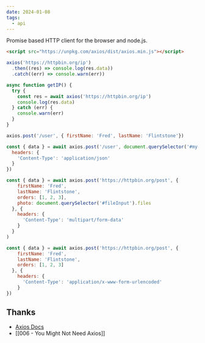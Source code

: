 ```yaml
---
date: 2024-01-08
tags:
  - api
---
```


Promise based HTTP client for the browser and node.js.

```html
<script src="https://unpkg.com/axios/dist/axios.min.js"></script>
```

```js
axios('https://httpbin.org/ip')
  .then((res) => console.log(res.data))
  .catch((err) => console.warn(err))
```

```js
async function getIP() {
  try {
    const res = await axios('https://httpbin.org/ip')
    console.log(res.data)
  } catch (err) {
    console.warn(err)
  }
}
```

```js
axios.post('/user', { firstName: 'Fred', lastName: 'Flintstone'})
```

```js
const { data } = await axios.post('/user', document.querySelector('#my-form'), {
  headers: {
    'Content-Type': 'application/json'
  }
})
```

```js
const { data } = await axios.post('https://httpbin.org/post', {
    firstName: 'Fred',
    lastName: 'Flintstone',
    orders: [1, 2, 3],
    photo: document.querySelector('#fileInput').files
  }, {
    headers: {
      'Content-Type': 'multipart/form-data'
    }
  }
)
```

```js
const { data } = await axios.post('https://httpbin.org/post', {
    firstName: 'Fred',
    lastName: 'Flintstone',
    orders: [1, 2, 3]
  }, {
    headers: {
      'Content-Type': 'application/x-www-form-urlencoded'
    }
})
```


## Thanks

- [Axios Docs](https://axios-http.com/docs/intro)
- [[006 -  You Might Not Need Axios]]